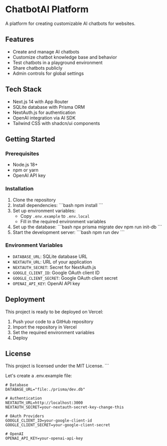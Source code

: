 # ChatbotAI Platform

A platform for creating customizable AI chatbots for websites.

## Features

- Create and manage AI chatbots
- Customize chatbot knowledge base and behavior
- Test chatbots in a playground environment
- Share chatbots publicly
- Admin controls for global settings

## Tech Stack

- Next.js 14 with App Router
- SQLite database with Prisma ORM
- NextAuth.js for authentication
- OpenAI integration via AI SDK
- Tailwind CSS with shadcn/ui components

## Getting Started

### Prerequisites

- Node.js 18+
- npm or yarn
- OpenAI API key

### Installation

1. Clone the repository
2. Install dependencies:
   \`\`\`bash
   npm install
   \`\`\`
3. Set up environment variables:
   - Copy `.env.example` to `.env.local`
   - Fill in the required environment variables
4. Set up the database:
   \`\`\`bash
   npx prisma migrate dev
   npm run init-db
   \`\`\`
5. Start the development server:
   \`\`\`bash
   npm run dev
   \`\`\`

### Environment Variables

- `DATABASE_URL`: SQLite database URL
- `NEXTAUTH_URL`: URL of your application
- `NEXTAUTH_SECRET`: Secret for NextAuth.js
- `GOOGLE_CLIENT_ID`: Google OAuth client ID
- `GOOGLE_CLIENT_SECRET`: Google OAuth client secret
- `OPENAI_API_KEY`: OpenAI API key

## Deployment

This project is ready to be deployed on Vercel:

1. Push your code to a GitHub repository
2. Import the repository in Vercel
3. Set the required environment variables
4. Deploy

## License

This project is licensed under the MIT License.
\`\`\`

Let's create a .env.example file:

```plaintext file=".env.example"
# Database
DATABASE_URL="file:./prisma/dev.db"

# Authentication
NEXTAUTH_URL=http://localhost:3000
NEXTAUTH_SECRET=your-nextauth-secret-key-change-this

# OAuth Providers
GOOGLE_CLIENT_ID=your-google-client-id
GOOGLE_CLIENT_SECRET=your-google-client-secret

# OpenAI
OPENAI_API_KEY=your-openai-api-key
```
